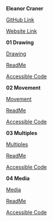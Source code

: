 **Eleanor Craner**

[GitHub Link](https://github.com/Junecran/MA1805-Portfolio.git)

[Website Link](https://junecran.github.io/MA1805-Portfolio/)


**01 Drawing**

[Drawing](01_Drawing/index.html)

[ReadMe](01_Drawing/README.md)

[Accessible Code](01_Drawing/sketch.js)


**02 Movement**

[Movement](02_Movement/index.html)

[ReadMe](02_Movement/README.md)

[Accessible Code](02_Movement/sketch.js)


**03 Multiples**

[Multiples](03_Multiples/index.html)

[ReadMe](03_Multiples/README.md)

[Accessible Code](03_Multiples/sketch.js)


**04 Media**

[Media](04_Media/index.html)

[ReadMe](04_Media/README.md)

[Accessible Code](04_Media/sketch.js)